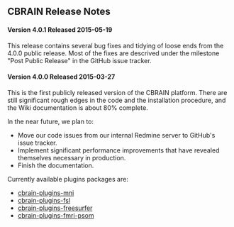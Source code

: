 ## CBRAIN Release Notes

#### Version 4.0.1 Released 2015-05-19

This release contains several bug fixes and tidying of loose ends
from the 4.0.0 public release. Most of the fixes are descrived
under the milestone "Post Public Release" in the GitHub issue tracker.

#### Version 4.0.0 Released 2015-03-27

This is the first publicly released version of the CBRAIN platform.
There are still significant rough edges in the code and the
installation procedure, and the Wiki documentation is about 80%
complete.

In the near future, we plan to:

- Move our code issues from our internal Redmine server to GitHub's issue tracker.
- Implement significant performance improvements that have revealed themselves necessary in production.
- Finish the documentation.

Currently available plugins packages are:

- [cbrain-plugins-mni](https://github.com/aces/cbrain-plugins-mni)
- [cbrain-plugins-fsl](https://github.com/aces/cbrain-plugins-fsl)
- [cbrain-plugins-freesurfer](https://github.com/aces/cbrain-plugins-freesurfer)
- [cbrain-plugins-fmri-psom](https://github.com/aces/cbrain-plugins-fmri-psom)

